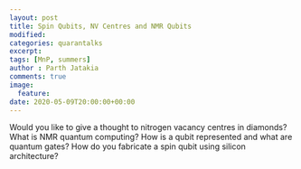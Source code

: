 ```yaml
---
layout: post
title: Spin Qubits, NV Centres and NMR Qubits
modified:
categories: quarantalks
excerpt:
tags: [MnP, summers]
author : Parth Jatakia
comments: true
image:
  feature:
date: 2020-05-09T20:00:00+00:00
---
```

Would you like to give a thought to nitrogen vacancy centres in diamonds? What is NMR quantum computing? How is a qubit represented and what are quantum gates? How do you fabricate a spin qubit using silicon architecture?

<!-- TYPE ARTICLE BELOW -->
<!-- Use ### for header_1 -->
<!-- Use <b></b> for header_2 -->
<!-- No suffix required for normal text -->
<!-- Use <i></i> for ending notes -->
